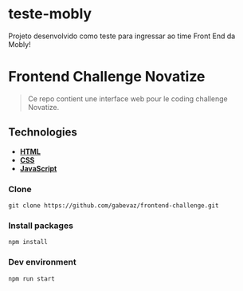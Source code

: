 # teste-mobly
Projeto desenvolvido como teste para ingressar ao time Front End da Mobly!

# Frontend Challenge Novatize

> Ce repo contient une interface web pour le coding challenge Novatize.

## Technologies
- [**HTML**](https://developer.mozilla.org/pt-BR/docs/Web/HTML)
- [**CSS**](https://developer.mozilla.org/pt-BR/docs/Web/CSS)
- [**JavaScript**](https://developer.mozilla.org/pt-BR/docs/Web/JavaScript)

### Clone

```
git clone https://github.com/gabevaz/frontend-challenge.git
```

### Install packages

```
npm install
```

### Dev environment

```
npm run start
```